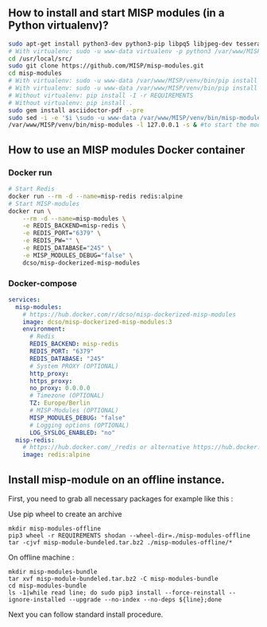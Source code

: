 ## How to install and start MISP modules (in a Python virtualenv)?

~~~~bash
sudo apt-get install python3-dev python3-pip libpq5 libjpeg-dev tesseract-ocr imagemagick ruby-pygments.rb
# With virtualenv: sudo -u www-data virtualenv -p python3 /var/www/MISP/venv
cd /usr/local/src/
sudo git clone https://github.com/MISP/misp-modules.git
cd misp-modules
# With virtualenv: sudo -u www-data /var/www/MISP/venv/bin/pip install -I -r REQUIREMENTS
# With virtualenv: sudo -u www-data /var/www/MISP/venv/bin/pip install .
# Without virtualenv: pip install -I -r REQUIREMENTS
# Without virtualenv: pip install .
sudo gem install asciidoctor-pdf --pre
sudo sed -i -e '$i \sudo -u www-data /var/www/MISP/venv/bin/misp-modules -l 127.0.0.1 -s > /tmp/misp-modules_rc.local.log &\n' /etc/rc.local
/var/www/MISP/venv/bin/misp-modules -l 127.0.0.1 -s & #to start the modules
~~~~

## How to use an MISP modules Docker container

### Docker run

~~~~bash
# Start Redis
docker run --rm -d --name=misp-redis redis:alpine
# Start MISP-modules
docker run \
    --rm -d --name=misp-modules \
    -e REDIS_BACKEND=misp-redis \
    -e REDIS_PORT="6379" \
    -e REDIS_PW="" \
    -e REDIS_DATABASE="245" \
    -e MISP_MODULES_DEBUG="false" \
    dcso/misp-dockerized-misp-modules
~~~~

### Docker-compose

~~~~yml
services:
  misp-modules:
    # https://hub.docker.com/r/dcso/misp-dockerized-misp-modules
    image: dcso/misp-dockerized-misp-modules:3
    environment:
      # Redis
      REDIS_BACKEND: misp-redis
      REDIS_PORT: "6379"
      REDIS_DATABASE: "245"
      # System PROXY (OPTIONAL)
      http_proxy: 
      https_proxy: 
      no_proxy: 0.0.0.0
      # Timezone (OPTIONAL)
      TZ: Europe/Berlin
      # MISP-Modules (OPTIONAL)
      MISP_MODULES_DEBUG: "false"
      # Logging options (OPTIONAL)
      LOG_SYSLOG_ENABLED: "no"
  misp-redis:
    # https://hub.docker.com/_/redis or alternative https://hub.docker.com/r/dcso/misp-dockerized-redis/
    image: redis:alpine
~~~~

## Install misp-module on an offline instance.
First, you need to grab all necessary packages for example like this :

Use pip wheel to create an archive
~~~
mkdir misp-modules-offline
pip3 wheel -r REQUIREMENTS shodan --wheel-dir=./misp-modules-offline
tar -cjvf misp-module-bundeled.tar.bz2 ./misp-modules-offline/*
~~~
On offline machine :
~~~
mkdir misp-modules-bundle
tar xvf misp-module-bundeled.tar.bz2 -C misp-modules-bundle
cd misp-modules-bundle
ls -1|while read line; do sudo pip3 install --force-reinstall --ignore-installed --upgrade --no-index --no-deps ${line};done
~~~
Next you can follow standard install procedure.